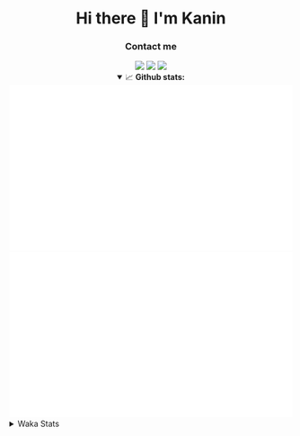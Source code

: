 <div align="center">
 <h1>Hi there 👋 I'm Kanin</h1>
 <h3>Contact me</h3>
 <a href="mailto:im@kanin.dev"><img src="https://img.shields.io/badge/gmail-%23D14836.svg?&style=for-the-badge&logo=gmail&logoColor=white"/></a>
 <a href="https://twitter.com/KaninTwt"><img src="https://img.shields.io/badge/twitter-%231DA1F2.svg?&style=for-the-badge&logo=twitter&logoColor=white"/></a>
 <a href="https://www.linkedin.com/in/KaninDev"><img src="https://img.shields.io/badge/linkedin-%230077B5.svg?&style=for-the-badge&logo=linkedin&logoColor=white"/></a>
<details open>
  <summary>📈 <b>Github stats:</b></summary>
  <img src="https://github.com/Kanin/Kanin/blob/master/scripts/GitHubStats/generated/overview.svg"/>
  <img src="https://github.com/Kanin/Kanin/blob/master/scripts/GitHubStats/generated/languages.svg"/>
</details>
</div>

<details>
 <summary>Waka Stats</summary>

<!--START_SECTION:waka-->
![Code Time](http://img.shields.io/badge/Code%20Time-2%2C152%20hrs%2047%20mins-blue)

![Profile Views](http://img.shields.io/badge/Profile%20Views-0-blue)

![Lines of code](https://img.shields.io/badge/From%20Hello%20World%20I%27ve%20Written-548.8%20thousand%20lines%20of%20code-blue)

**🐱 My GitHub Data** 

> 📦 104.0 kB Used in GitHub's Storage 
 > 
> 🏆 621 Contributions in the Year 2023
 > 
> 🚫 Not Opted to Hire
 > 
> 📜 23 Public Repositories 
 > 
> 🔑 11 Private Repositories 
 > 
**I'm an Early 🐤** 

```text
🌞 Morning                2245 commits        ██████░░░░░░░░░░░░░░░░░░░   25.66 % 
🌆 Daytime                2739 commits        ████████░░░░░░░░░░░░░░░░░   31.30 % 
🌃 Evening                2521 commits        ███████░░░░░░░░░░░░░░░░░░   28.81 % 
🌙 Night                  1245 commits        ████░░░░░░░░░░░░░░░░░░░░░   14.23 % 
```
📅 **I'm Most Productive on Monday** 

```text
Monday                   1662 commits        █████░░░░░░░░░░░░░░░░░░░░   18.99 % 
Tuesday                  1202 commits        ███░░░░░░░░░░░░░░░░░░░░░░   13.74 % 
Wednesday                861 commits         ██░░░░░░░░░░░░░░░░░░░░░░░   09.84 % 
Thursday                 1352 commits        ████░░░░░░░░░░░░░░░░░░░░░   15.45 % 
Friday                   1504 commits        ████░░░░░░░░░░░░░░░░░░░░░   17.19 % 
Saturday                 830 commits         ██░░░░░░░░░░░░░░░░░░░░░░░   09.49 % 
Sunday                   1339 commits        ████░░░░░░░░░░░░░░░░░░░░░   15.30 % 
```


📊 **This Week I Spent My Time On** 

```text
🕑︎ Time Zone: America/New_York

💬 Programming Languages: 
Python                   9 hrs 11 mins       █████████████████████████   98.29 % 
GitIgnore file           3 mins              ░░░░░░░░░░░░░░░░░░░░░░░░░   00.64 % 
.env file                2 mins              ░░░░░░░░░░░░░░░░░░░░░░░░░   00.45 % 
virtualenv               1 min               ░░░░░░░░░░░░░░░░░░░░░░░░░   00.20 % 
requirements.txt         1 min               ░░░░░░░░░░░░░░░░░░░░░░░░░   00.18 % 

🔥 Editors: 
PyCharm                  9 hrs 21 mins       █████████████████████████   100.00 % 

🐱‍💻 Projects: 
P4P                      9 hrs 16 mins       █████████████████████████   99.10 % 
VoiceSphere              3 mins              ░░░░░░░░░░░░░░░░░░░░░░░░░   00.62 % 
Unknown Project          1 min               ░░░░░░░░░░░░░░░░░░░░░░░░░   00.20 % 
Community-Bot            0 secs              ░░░░░░░░░░░░░░░░░░░░░░░░░   00.08 % 

💻 Operating System: 
Windows                  9 hrs 21 mins       █████████████████████████   100.00 % 
```

**I Mostly Code in Python** 

```text
Python                   29 repos            █████████████████░░░░░░░░   67.44 % 
Java                     5 repos             ███░░░░░░░░░░░░░░░░░░░░░░   11.63 % 
JavaScript               3 repos             ██░░░░░░░░░░░░░░░░░░░░░░░   06.98 % 
Kotlin                   2 repos             █░░░░░░░░░░░░░░░░░░░░░░░░   04.65 % 
HTML                     1 repo              █░░░░░░░░░░░░░░░░░░░░░░░░   02.33 % 
```



**Timeline**

![Lines of Code chart](https://raw.githubusercontent.com/Kanin/Kanin/master/assets/bar_graph.png)


 Last Updated on 18/11/2023 09:33:54 UTC
<!--END_SECTION:waka-->
</details>
